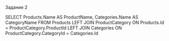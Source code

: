 Задание 2

SELECT Products.Name AS ProductName, Categories.Name AS CategoryName
FROM Products
LEFT JOIN ProductCategory ON Products.Id = ProductCategory.ProductId
LEFT JOIN Categories ON ProductCategory.CategoryId = Categories.Id
